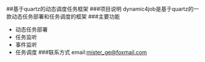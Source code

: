 ##基于quartz的动态调度任务框架
###项目说明
dynamic4job是基于quartz的一款动态任务部署和任务调度的框架
###主要功能
* 动态任务部署
* 任务监听
* 事件监听
* 任务调度
###联系方式
email:mister_ge@foxmail.com
